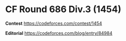 # CF Round 686 Div.3 (1454)
**Contest**
https://codeforces.com/contest/1454


**Editorial**
https://codeforces.com/blog/entry/84984
